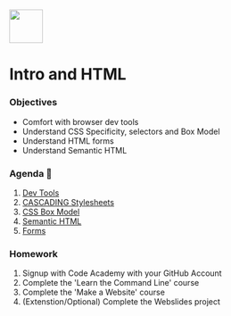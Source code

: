 # <img src="https://cloud.githubusercontent.com/assets/8397980/19818474/bd21af4c-9d04-11e6-8df6-1ed154718dce.png" height="60">

# Intro and HTML

### Objectives

- Comfort with browser dev tools
- Understand CSS Specificity, selectors and Box Model
- Understand HTML forms
- Understand Semantic HTML

### Agenda :rocket:

1. [Dev Tools](resources/dev_tools,md)
2. [CASCADING Stylesheets](resources/cascading_stylesheets.md)
3. [CSS Box Model](resources/css_box_model.md)
4. [Semantic HTML](resources/semantic_html.md)
5. [Forms](resources/forms.md)


### Homework
1. Signup with Code Academy with your GitHub Account
2. Complete the 'Learn the Command Line' course
3. Complete the 'Make a Website' course
4. (Extenstion/Optional) Complete the Webslides project
